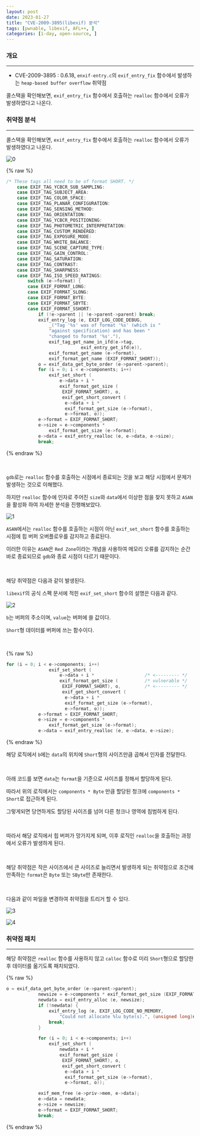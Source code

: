 ```yaml
---
layout: post
date: 2023-01-27
title: "CVE-2009-3895(libexif) 분석"
tags: [pwnable, libexif, AFL++, ]
categories: [1-day, open-source, ]
---
```



### 개요

---

- CVE-2009-3895 : 0.6.18, `enxif-entry.c`의 `exif_entry_fix` 함수에서 발생하는 `heap-based buffer overflow` 취약점

콜스택을 확인해보면, `exif_entry_fix` 함수에서 호출하는 `realloc` 함수에서 오류가 발생하였다고 나온다.

### 취약점 분석

---

콜스택을 확인해보면, `exif_entry_fix` 함수에서 호출하는 `realloc` 함수에서 오류가 발생하였다고 나온다.



![0](/assets/img/2023-01-27-CVE-2009-3895(libexif)-분석.md/0.png)





{% raw %}
```c
/* These tags all need to be of format SHORT. */
	case EXIF_TAG_YCBCR_SUB_SAMPLING:
	case EXIF_TAG_SUBJECT_AREA:
	case EXIF_TAG_COLOR_SPACE:
	case EXIF_TAG_PLANAR_CONFIGURATION:
	case EXIF_TAG_SENSING_METHOD:
	case EXIF_TAG_ORIENTATION:
	case EXIF_TAG_YCBCR_POSITIONING:
	case EXIF_TAG_PHOTOMETRIC_INTERPRETATION:
	case EXIF_TAG_CUSTOM_RENDERED:
	case EXIF_TAG_EXPOSURE_MODE:
	case EXIF_TAG_WHITE_BALANCE:
	case EXIF_TAG_SCENE_CAPTURE_TYPE:
	case EXIF_TAG_GAIN_CONTROL:
	case EXIF_TAG_SATURATION:
	case EXIF_TAG_CONTRAST:
	case EXIF_TAG_SHARPNESS:
	case EXIF_TAG_ISO_SPEED_RATINGS:
		switch (e->format) {
		case EXIF_FORMAT_LONG:
		case EXIF_FORMAT_SLONG:
		case EXIF_FORMAT_BYTE:
		case EXIF_FORMAT_SBYTE:
		case EXIF_FORMAT_SSHORT:
			if (!e->parent || !e->parent->parent) break;
			exif_entry_log (e, EXIF_LOG_CODE_DEBUG,
				_("Tag '%s' was of format '%s' (which is "
				"against specification) and has been "
				"changed to format '%s'."),
				exif_tag_get_name_in_ifd(e->tag,
							exif_entry_get_ifd(e)),
				exif_format_get_name (e->format),
				exif_format_get_name (EXIF_FORMAT_SHORT));
			o = exif_data_get_byte_order (e->parent->parent);
			for (i = 0; i < e->components; i++)
				exif_set_short (
					e->data + i *
					exif_format_get_size (
					 EXIF_FORMAT_SHORT), o,
					 exif_get_short_convert (
					  e->data + i *
					  exif_format_get_size (e->format),
					  e->format, o));
			e->format = EXIF_FORMAT_SHORT;
			e->size = e->components *
				exif_format_get_size (e->format);
			e->data = exif_entry_realloc (e, e->data, e->size);
			break;

```
{% endraw %}


<br>

`gdb`로는 `realloc` 함수를 호출하는 시점에서 종료되는 것을 보고 해당 시점에서 문제가 발생하는 것으로 이해했다.

하지만 `realloc` 함수에 인자로 주어진 `size`와 `data`에서 이상한 점을 찾지 못하고 `ASAN`을 활성화 하여 자세한 분석을 진행해보았다.



![1](/assets/img/2023-01-27-CVE-2009-3895(libexif)-분석.md/1.png)




`ASAN`에서는 `realloc` 함수를 호출하는 시점이 아닌 `exif_set_short` 함수를 호출하는 시점에 힙 버퍼 오버플로우를 감지하고 종료된다.

이러한 이유는 `ASAN`은 `Red Zone`이라는 개념을 사용하여 메모리 오류를 감지하는 순간 바로 종료되므로 `gdb`와 종료 시점이 다르기 때문이다.

<br>

해당 취약점은 다음과 같이 발생된다.

`libexif`의 공식 스펙 문서에 적힌 `exif_set_short` 함수의 설명은 다음과 같다.



![2](/assets/img/2023-01-27-CVE-2009-3895(libexif)-분석.md/2.png)




`b`는 버퍼의 주소이며, `value`는 버퍼에 쓸 값이다.

`Short`형 데이터를 버퍼에 쓰는 함수이다.

<br>


{% raw %}
```c
for (i = 0; i < e->components; i++)
				exif_set_short (
					e->data + i *                   /* <--------- */
					exif_format_get_size (          /* vulnerable */
					 EXIF_FORMAT_SHORT), o,         /* <--------- */
					 exif_get_short_convert (
					  e->data + i *
					  exif_format_get_size (e->format),
					  e->format, o));
			e->format = EXIF_FORMAT_SHORT;
			e->size = e->components *
				exif_format_get_size (e->format);
			e->data = exif_entry_realloc (e, e->data, e->size);

```
{% endraw %}


해당 로직에서 `b`에는 `data`의 위치에 `Short`형의 사이즈만큼 곱해서 인자를 전달한다.

<br>

아래 코드를 보면 `data`는 `format`을 기준으로 사이즈를 정해서 할당하게 된다.

따라서 위의 로직에서는 `components * Byte` 만큼 할당된 청크에 `components * Short`로 접근하게 된다.

그렇게되면 당연하게도 할당된 사이즈를 넘어 다른 청크나 영역에 침범하게 된다.

<br>

따라서 해당 로직에서 힙 버퍼가 망가지게 되며, 이후 로직인 `realloc`을 호출하는 과정에서 오류가 발생하게 된다.

<br>

해당 취약점은 작은 사이즈에서 큰 사이즈로 늘리면서 발생하게 되는 취약점으로 조건에 만족하는 `format`은 `Byte` 또는 `SByte`만 존재한다. 

<br>

다음과 같이 파일을 변경하여 취약점을 트리거 할 수 있다.



![3](/assets/img/2023-01-27-CVE-2009-3895(libexif)-분석.md/3.png)






![4](/assets/img/2023-01-27-CVE-2009-3895(libexif)-분석.md/4.png)




### 취약점 패치

---

해당 취약점은 `realloc` 함수를 사용하지 않고 `calloc` 함수로 미리 `Short`형으로 할당한 후 데이터를 옮기도록 패치되었다.


{% raw %}
```c
o = exif_data_get_byte_order (e->parent->parent);
			newsize = e->components * exif_format_get_size (EXIF_FORMAT_SHORT);
			newdata = exif_entry_alloc (e, newsize);
			if (!newdata) {
				exif_entry_log (e, EXIF_LOG_CODE_NO_MEMORY,
					"Could not allocate %lu byte(s).", (unsigned long)newsize);
				break;
			}

			for (i = 0; i < e->components; i++)
				exif_set_short (
					newdata + i *
					exif_format_get_size (
					 EXIF_FORMAT_SHORT), o,
					 exif_get_short_convert (
					  e->data + i *
					  exif_format_get_size (e->format),
					  e->format, o));

			exif_mem_free (e->priv->mem, e->data);
			e->data = newdata;
			e->size = newsize;
			e->format = EXIF_FORMAT_SHORT;
			break;

```
{% endraw %}


